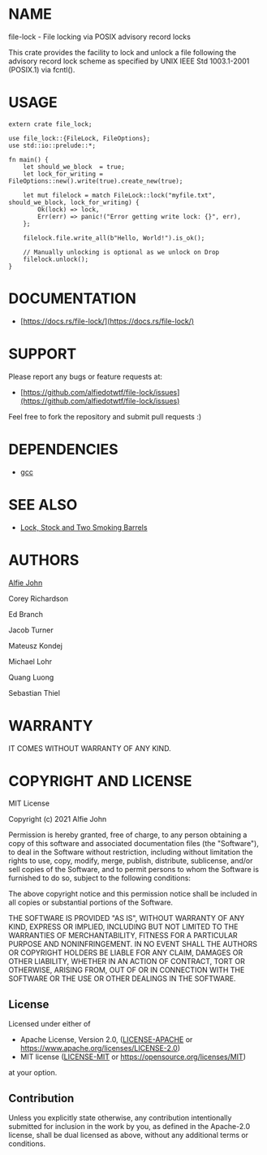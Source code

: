 # NAME

file-lock - File locking via POSIX advisory record locks

This crate provides the facility to lock and unlock a file following the
advisory record lock scheme as specified by UNIX IEEE Std 1003.1-2001 (POSIX.1)
via fcntl().

# USAGE

    extern crate file_lock;

    use file_lock::{FileLock, FileOptions};
    use std::io::prelude::*;

    fn main() {
        let should_we_block  = true;
        let lock_for_writing = FileOptions::new().write(true).create_new(true);

        let mut filelock = match FileLock::lock("myfile.txt", should_we_block, lock_for_writing) {
            Ok(lock) => lock,
            Err(err) => panic!("Error getting write lock: {}", err),
        };

        filelock.file.write_all(b"Hello, World!").is_ok();

        // Manually unlocking is optional as we unlock on Drop
        filelock.unlock();
    }

# DOCUMENTATION

* [https://docs.rs/file-lock/](https://docs.rs/file-lock/)

# SUPPORT

Please report any bugs or feature requests at:

* [https://github.com/alfiedotwtf/file-lock/issues](https://github.com/alfiedotwtf/file-lock/issues)

Feel free to fork the repository and submit pull requests :)

# DEPENDENCIES

* [gcc](https://gcc.gnu.org/)

# SEE ALSO

* [Lock, Stock and Two Smoking Barrels](https://www.imdb.com/title/tt0120735/)

# AUTHORS

[Alfie John](https://www.alfie.wtf)

Corey Richardson

Ed Branch

Jacob Turner

Mateusz Kondej

Michael Lohr

Quang Luong

Sebastian Thiel

# WARRANTY

IT COMES WITHOUT WARRANTY OF ANY KIND.

# COPYRIGHT AND LICENSE

MIT License

Copyright (c) 2021 Alfie John

Permission is hereby granted, free of charge, to any person obtaining a copy of
this software and associated documentation files (the "Software"), to deal in
the Software without restriction, including without limitation the rights to
use, copy, modify, merge, publish, distribute, sublicense, and/or sell copies
of the Software, and to permit persons to whom the Software is furnished to do
so, subject to the following conditions:

The above copyright notice and this permission notice shall be included in all
copies or substantial portions of the Software.

THE SOFTWARE IS PROVIDED "AS IS", WITHOUT WARRANTY OF ANY KIND, EXPRESS OR
IMPLIED, INCLUDING BUT NOT LIMITED TO THE WARRANTIES OF MERCHANTABILITY,
FITNESS FOR A PARTICULAR PURPOSE AND NONINFRINGEMENT. IN NO EVENT SHALL THE
AUTHORS OR COPYRIGHT HOLDERS BE LIABLE FOR ANY CLAIM, DAMAGES OR OTHER
LIABILITY, WHETHER IN AN ACTION OF CONTRACT, TORT OR OTHERWISE, ARISING FROM,
OUT OF OR IN CONNECTION WITH THE SOFTWARE OR THE USE OR OTHER DEALINGS IN THE
SOFTWARE.

## License

Licensed under either of

 * Apache License, Version 2.0, ([LICENSE-APACHE](LICENSE-APACHE) or https://www.apache.org/licenses/LICENSE-2.0)
 * MIT license ([LICENSE-MIT](LICENSE-MIT) or https://opensource.org/licenses/MIT)

at your option.

## Contribution

Unless you explicitly state otherwise, any contribution intentionally
submitted for inclusion in the work by you, as defined in the Apache-2.0
license, shall be dual licensed as above, without any additional terms or
conditions.
